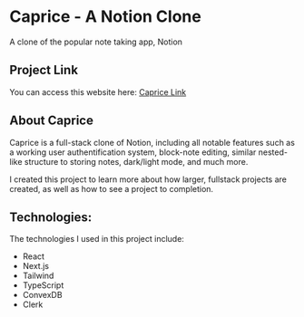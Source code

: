 # Caprice - A Notion Clone

A clone of the popular note taking app, Notion


## Project Link

You can access this website here: [Caprice Link](https://caprice-note-taking-app.vercel.app/)


## About Caprice

Caprice is a full-stack clone of Notion, including all notable features such as a working user authentification system, block-note editing, similar nested-like structure to storing notes, dark/light mode, and much more. 

I created this project to learn more about how larger, fullstack projects are created, as well as how to see a project to completion. 

## Technologies:
The technologies I used in this project include:
- React
- Next.js
- Tailwind 
- TypeScript 
- ConvexDB
- Clerk
